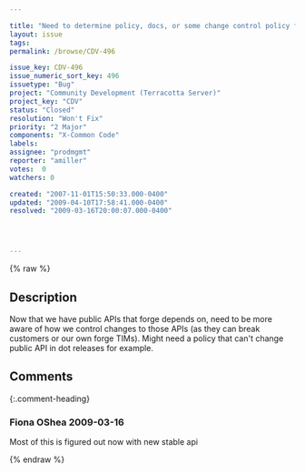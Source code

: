 ```yaml
---

title: "Need to determine policy, docs, or some change control policy for public APIs"
layout: issue
tags: 
permalink: /browse/CDV-496

issue_key: CDV-496
issue_numeric_sort_key: 496
issuetype: "Bug"
project: "Community Development (Terracotta Server)"
project_key: "CDV"
status: "Closed"
resolution: "Won't Fix"
priority: "2 Major"
components: "X-Common Code"
labels: 
assignee: "prodmgmt"
reporter: "amiller"
votes:  0
watchers: 0

created: "2007-11-01T15:50:33.000-0400"
updated: "2009-04-10T17:58:41.000-0400"
resolved: "2009-03-16T20:00:07.000-0400"




---
```


{% raw %}

## Description

<div markdown="1" class="description">

Now that we have public APIs that forge depends on, need to be more aware of how we control changes to those APIs (as they can break customers or our own forge TIMs).  Might need a policy that can't change public API in dot releases for example.

</div>

## Comments


{:.comment-heading}
### **Fiona OShea** <span class="date">2009-03-16</span>

<div markdown="1" class="comment">

Most of this is figured out now with new stable api

</div>



{% endraw %}
